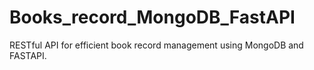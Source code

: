 # Books_record_MongoDB_FastAPI
RESTful API for efficient book record management using MongoDB and FASTAPI.
